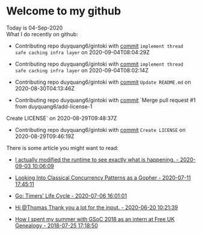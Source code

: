 # Welcome to my github 
Today is 04-Sep-2020\
What I do recently on github:

 - Contributing repo duyquang6/gintoki with [commit](https://api.github.com/repos/duyquang6/gintoki/commits/b18c6b7b992b863abe0457c8d1597319168cc08e) `implement thread safe caching infra layer` on  2020-09-04T08:04:29Z

 - Contributing repo duyquang6/gintoki with [commit](https://api.github.com/repos/duyquang6/gintoki/commits/7397a10ba88b104e24cfe5f267c7a9c60fde0900) `implement thread safe caching infra layer` on  2020-09-04T08:02:14Z

 - Contributing repo duyquang6/gintoki with [commit](https://api.github.com/repos/duyquang6/gintoki/commits/9a64b677a1104fc8641697d6305a4506b2cc18cd) `Update README.md` on  2020-08-30T04:13:46Z

 - Contributing repo duyquang6/gintoki with [commit](https://api.github.com/repos/duyquang6/gintoki/commits/61c42461a331eb96ac1ce28f4d6efa2df4ee7ba6) `Merge pull request #1 from duyquang6/add-license-1

Create LICENSE` on  2020-08-29T09:48:37Z

 - Contributing repo duyquang6/gintoki with [commit](https://api.github.com/repos/duyquang6/gintoki/commits/23dfc74ee19c2b3d6162132e01b520952ab964c1) `Create LICENSE` on  2020-08-29T09:46:19Z

There is some article you might want to read:

 - [I actually modified the runtime to see exactly what is happening. - 2020-09-03 10:06:09](https://medium.com/@blanchon.vincent/i-actually-modified-the-runtime-to-see-exactly-what-is-happening-a0f320f274c9?source=rss-f26b90a8ca4b------2)

 - [Looking Into Classical Concurrency Patterns as a Gopher - 2020-07-11 17:45:11](https://medium.com/swlh/looking-into-classical-concurrency-patterns-as-a-gopher-be32be3b2690?source=rss-1a65837801e2------2)

 - [Go: Timers’ Life Cycle - 2020-07-06 16:01:01](https://medium.com/a-journey-with-go/go-timers-life-cycle-403f3580093a?source=rss-f26b90a8ca4b------2)

 - [Hi @Thomas Thank you a lot for the input. - 2020-06-20 10:21:39](https://medium.com/@sudarakayasindu/hi-thomas-thank-you-a-lot-for-the-input-23348db967ed?source=rss-1a65837801e2------2)

 - [How I spent my summer with GSoC 2018 as an intern at Free UK Genealogy - 2018-07-25 17:18:50](https://medium.com/@sudarakayasindu/how-i-spent-my-summer-with-gsoc-2018-as-an-intern-of-free-uk-genealogy-245f7871a886?source=rss-1a65837801e2------2)
